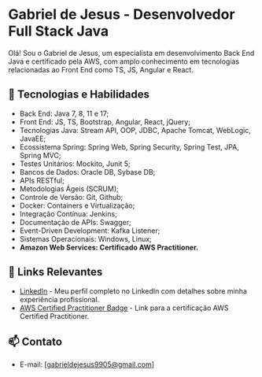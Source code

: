 # Gabriel de Jesus - Desenvolvedor Full Stack Java

Olá! Sou o Gabriel de Jesus, um especialista em desenvolvimento Back End Java e certificado pela AWS, com amplo conhecimento em tecnologias relacionadas ao Front End como TS, JS, Angular e React.

## 🚀 Tecnologias e Habilidades

- Back End: Java 7, 8, 11 e 17;
- Front End: JS, TS, Bootstrap, Angular, React, jQuery;
- Tecnologias Java: Stream API, OOP, JDBC, Apache Tomcat, WebLogic, JavaEE;
- Ecossistema Spring: Spring Web, Spring Security, Spring Test, JPA, Spring MVC;
- Testes Unitários: Mockito, Junit 5;
- Bancos de Dados: Oracle DB, Sybase DB;
- APIs RESTful;
- Metodologias Ágeis (SCRUM);
- Controle de Versão: Git, Github;
- Docker: Containers e Virtualização;
- Integração Contínua: Jenkins;
- Documentação de APIs: Swagger;
- Event-Driven Development: Kafka Listener;
- Sistemas Operacionais: Windows, Linux;
- <b>Amazon Web Services: Certificado AWS Practitioner.</b>

## 🔗 Links Relevantes

- [LinkedIn](https://www.linkedin.com/in/gabrielsdejesus) - Meu perfil completo no LinkedIn com detalhes sobre minha experiência profissional.
- [AWS Certified Practitioner Badge](https://www.credly.com/badges/53d79afc-779d-4be0-9c3d-c9e16adff0ff/linked_in_profile) - Link para a certificação AWS Certified Practitioner.

## 📫 Contato

- E-mail: [gabrieldejesus9905@gmail.com]
